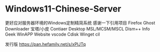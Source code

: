 # Windows11-Chinese-Server
更好应对服务器环境的Windows定制精简系统
感谢一下引用项目
Firefox
Ghost Downloader
宝塔/小皮
Contiaer Desktop
MSL/MCSM/MSCL
Dism++
Info
Geek
WinAPP Website
vscode
Cdisk
Winget cil










发行版 https://pan.hefamily.net/s/xPlJTq
